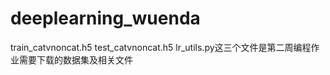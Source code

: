 # deeplearning_wuenda

train_catvnoncat.h5  test_catvnoncat.h5  lr_utils.py这三个文件是第二周编程作业需要下载的数据集及相关文件
